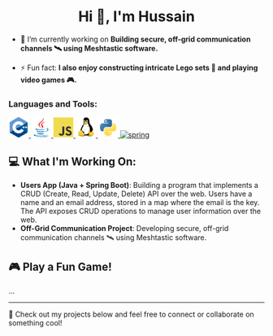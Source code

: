<h1 align="center">Hi 👋, I'm Hussain</h1>

- 🔭 I’m currently working on **Building secure, off-grid communication channels 🛰️ using Meshtastic software.**

- ⚡ Fun fact: **I also enjoy constructing intricate Lego sets 🧱 and playing video games 🎮.**


<p align="left">
  <!-- Add your social media links here -->
</p>

<h3 align="left">Languages and Tools:</h3>
<p align="left">
  <a href="https://www.w3schools.com/cpp/" target="_blank" rel="noreferrer">
    <img src="https://raw.githubusercontent.com/devicons/devicon/master/icons/cplusplus/cplusplus-original.svg" alt="cplusplus" width="40" height="40"/>
  </a> 
  <a href="https://www.java.com" target="_blank" rel="noreferrer">
    <img src="https://raw.githubusercontent.com/devicons/devicon/master/icons/java/java-original.svg" alt="java" width="40" height="40"/>
  </a>
  <a href="https://developer.mozilla.org/en-US/docs/Web/JavaScript" target="_blank" rel="noreferrer">
    <img src="https://raw.githubusercontent.com/devicons/devicon/master/icons/javascript/javascript-original.svg" alt="javascript" width="40" height="40"/>
  </a>
  <a href="https://www.linux.org/" target="_blank" rel="noreferrer">
    <img src="https://raw.githubusercontent.com/devicons/devicon/master/icons/linux/linux-original.svg" alt="linux" width="40" height="40"/>
  </a> 
  <a href="https://www.python.org" target="_blank" rel="noreferrer">
    <img src="https://raw.githubusercontent.com/devicons/devicon/master/icons/python/python-original.svg" alt="python" width="40" height="40"/>
  </a>
  <a href="https://spring.io/" target="_blank" rel="noreferrer">
    <img src="https://www.vectorlogo.zone/logos/springio/springio-icon.svg" alt="spring" width="40" height="40"/>
  </a>
</p>

## 💻 What I'm Working On:

- **Users App (Java + Spring Boot)**: Building a program that implements a CRUD (Create, Read, Update, Delete) API over the web. Users have a name and an email address, stored in a map where the email is the key. The API exposes CRUD operations to manage user information over the web.
- **Off-Grid Communication Project**: Developing secure, off-grid communication channels 🛰️ using Meshtastic software.

  
## 🎮 Play a Fun Game!
...

---

🌟 Check out my projects below and feel free to connect or collaborate on something cool!


